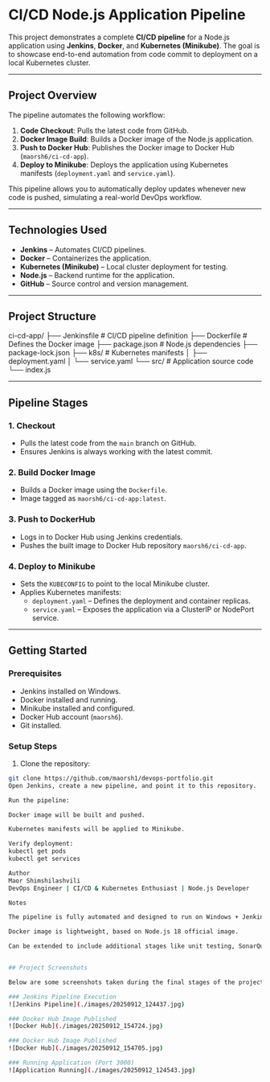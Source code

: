 # CI/CD Node.js Application Pipeline

This project demonstrates a complete **CI/CD pipeline** for a Node.js application using **Jenkins**, **Docker**, and **Kubernetes (Minikube)**. The goal is to showcase end-to-end automation from code commit to deployment on a local Kubernetes cluster.

---

## **Project Overview**

The pipeline automates the following workflow:

1. **Code Checkout**: Pulls the latest code from GitHub.  
2. **Docker Image Build**: Builds a Docker image of the Node.js application.  
3. **Push to Docker Hub**: Publishes the Docker image to Docker Hub (`maorsh6/ci-cd-app`).  
4. **Deploy to Minikube**: Deploys the application using Kubernetes manifests (`deployment.yaml` and `service.yaml`).  

This pipeline allows you to automatically deploy updates whenever new code is pushed, simulating a real-world DevOps workflow.

---

## **Technologies Used**

- **Jenkins** – Automates CI/CD pipelines.  
- **Docker** – Containerizes the application.  
- **Kubernetes (Minikube)** – Local cluster deployment for testing.  
- **Node.js** – Backend runtime for the application.  
- **GitHub** – Source control and version management.  

---

## **Project Structure**

ci-cd-app/
├── Jenkinsfile # CI/CD pipeline definition
├── Dockerfile # Defines the Docker image
├── package.json # Node.js dependencies
├── package-lock.json
├── k8s/ # Kubernetes manifests
│ ├── deployment.yaml
│ └── service.yaml
└── src/ # Application source code
└── index.js

---

## **Pipeline Stages**

### **1. Checkout**
- Pulls the latest code from the `main` branch on GitHub.  
- Ensures Jenkins is always working with the latest commit.

### **2. Build Docker Image**
- Builds a Docker image using the `Dockerfile`.  
- Image tagged as `maorsh6/ci-cd-app:latest`.

### **3. Push to DockerHub**
- Logs in to Docker Hub using Jenkins credentials.  
- Pushes the built image to Docker Hub repository `maorsh6/ci-cd-app`.

### **4. Deploy to Minikube**
- Sets the `KUBECONFIG` to point to the local Minikube cluster.  
- Applies Kubernetes manifests:
  - `deployment.yaml` – Defines the deployment and container replicas.  
  - `service.yaml` – Exposes the application via a ClusterIP or NodePort service.  

---

## **Getting Started**

### **Prerequisites**
- Jenkins installed on Windows.  
- Docker installed and running.  
- Minikube installed and configured.  
- Docker Hub account (`maorsh6`).  
- Git installed.

### **Setup Steps**
1. Clone the repository:
```bash
git clone https://github.com/maorsh1/devops-portfolio.git
Open Jenkins, create a new pipeline, and point it to this repository.

Run the pipeline:

Docker image will be built and pushed.

Kubernetes manifests will be applied to Minikube.

Verify deployment:
kubectl get pods
kubectl get services

Author
Maor Shimshilashvili
DevOps Engineer | CI/CD & Kubernetes Enthusiast | Node.js Developer

Notes

The pipeline is fully automated and designed to run on Windows + Jenkins + Minikube.

Docker image is lightweight, based on Node.js 18 official image.

Can be extended to include additional stages like unit testing, SonarQube analysis, or deployment to a cloud cluster.


## Project Screenshots

Below are some screenshots taken during the final stages of the project:

### Jenkins Pipeline Execution
![Jenkins Pipeline](./images/20250912_124437.jpg)

### Docker Hub Image Published
![Docker Hub](./images/20250912_154724.jpg)

### Docker Hub Image Published
![Docker Hub](./images/20250912_154705.jpg)

### Running Application (Port 3000)
![Application Running](./images/20250912_124543.jpg)

